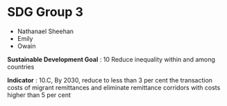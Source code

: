 # SDG Group 3

- Nathanael Sheehan
- Emily 
- Owain

**Sustainable Development Goal** : 10 Reduce inequality within and among countries

**Indicator** :  10.C,  By 2030, reduce to less than 3 per cent the transaction costs of migrant remittances and eliminate remittance corridors with costs higher than 5 per cent

